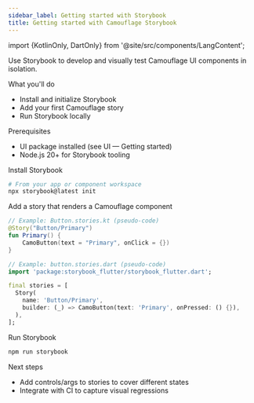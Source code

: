 ```yaml
---
sidebar_label: Getting started with Storybook
title: Getting started with Camouflage Storybook
---
```


import {KotlinOnly, DartOnly} from '@site/src/components/LangContent';

Use Storybook to develop and visually test Camouflage UI components in isolation.

What you'll do
- Install and initialize Storybook
- Add your first Camouflage story
- Run Storybook locally

Prerequisites
- UI package installed (see UI — Getting started)
- Node.js 20+ for Storybook tooling

Install Storybook

```bash
# From your app or component workspace
npx storybook@latest init
```

Add a story that renders a Camouflage component

<KotlinOnly>

```kotlin
// Example: Button.stories.kt (pseudo-code)
@Story("Button/Primary")
fun Primary() {
    CamoButton(text = "Primary", onClick = {})
}
```

</KotlinOnly>

<DartOnly>

```dart
// Example: button.stories.dart (pseudo-code)
import 'package:storybook_flutter/storybook_flutter.dart';

final stories = [
  Story(
    name: 'Button/Primary',
    builder: (_) => CamoButton(text: 'Primary', onPressed: () {}),
  ),
];
```

</DartOnly>

Run Storybook

```bash
npm run storybook
```

Next steps
- Add controls/args to stories to cover different states
- Integrate with CI to capture visual regressions